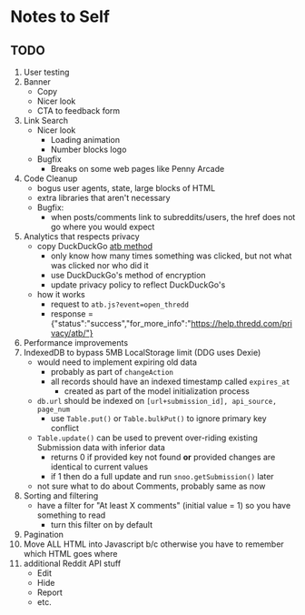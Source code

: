 # Notes to Self
## TODO
1. User testing
1. Banner
    - Copy
    - Nicer look
    - CTA to feedback form
1. Link Search
    - Nicer look
        - Loading animation
        - Number blocks logo
    - Bugfix
        - Breaks on some web pages like Penny Arcade
1. Code Cleanup
    - bogus user agents, state, large blocks of HTML
    - extra libraries that aren't necessary
    - Bugfix:
        - when posts/comments link to subreddits/users, the href does not go where you would expect
1. Analytics that respects privacy
    - copy DuckDuckGo [atb method](https://help.duckduckgo.com/privacy/atb/)
        - only know how many times something was clicked, but not what was clicked nor who did it
        - use DuckDuckGo's method of encryption
        - update privacy policy to reflect DuckDuckGo's
    - how it works
        - request to `atb.js?event=open_thredd`
        - response = {"status":"success","for_more_info":"https://help.thredd.com/privacy/atb/"}
1. Performance improvements
1. IndexedDB to bypass 5MB LocalStorage limit (DDG uses Dexie)
    - would need to implement expiring old data
        - probably as part of `changeAction`
        - all records should have an indexed timestamp called `expires_at`
            - created as part of the model initialization process
    - `db.url` should be indexed on `[url+submission_id], api_source, page_num`
        - use `Table.put()` or `Table.bulkPut()` to ignore primary key conflict
    - `Table.update()` can be used to prevent over-riding existing Submission data with inferior data
        - returns 0 if provided key not found **or** provided changes are identical to current values
        - if 1 then do a full update and run `snoo.getSubmission()` later
    - not sure what to do about Comments, probably same as now
1. Sorting and filtering
    - have a filter for "At least X comments" (initial value = 1) so you have something to read
        - turn this filter on by default
1. Pagination
1. Move ALL HTML into Javascript b/c otherwise you have to remember which HTML goes where
1. additional Reddit API stuff
    - Edit
    - Hide
    - Report
    - etc.
